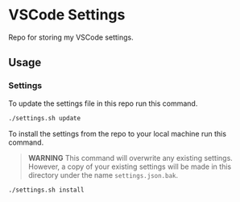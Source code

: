 # VSCode Settings

Repo for storing my VSCode settings.

## Usage

### Settings

To update the settings file in this repo run this command.

```bash
./settings.sh update
```

To install the settings from the repo to your local machine run this command.

> **WARNING**
> This command will overwrite any existing settings. However, a copy of your existing settings will be made in this directory under the name `settings.json.bak`.

```bash
./settings.sh install
```
